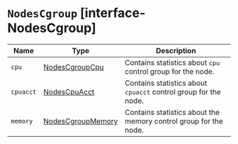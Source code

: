 # `NodesCgroup` [interface-NodesCgroup]

| Name | Type | Description |
| - | - | - |
| `cpu` | [NodesCgroupCpu](./NodesCgroupCpu.md) | Contains statistics about `cpu` control group for the node. |
| `cpuacct` | [NodesCpuAcct](./NodesCpuAcct.md) | Contains statistics about `cpuacct` control group for the node. |
| `memory` | [NodesCgroupMemory](./NodesCgroupMemory.md) | Contains statistics about the memory control group for the node. |
